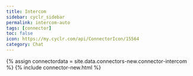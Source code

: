 ```yaml
---
title: Intercom
sidebar: cyclr_sidebar
permalink: intercom-auto
tags: [connector]
toc: false
icon: https://my.cyclr.com/api/ConnectorIcon/15564
category: Chat
---
```

{% assign connectordata = site.data.connectors-new.connector-intercom %}
{% include connector-new.html %}	